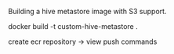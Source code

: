 Building a hive metastore image with S3 support.

docker build -t custom-hive-metastore .

create ecr repository -> view push commands
